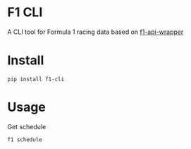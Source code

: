 # F1 CLI

A CLI tool for Formula 1 racing data based on [f1-api-wrapper](https://pypi.org/project/f1-api-wrapper/)

# Install

`pip install f1-cli`

# Usage

Get schedule

`f1 schedule`
